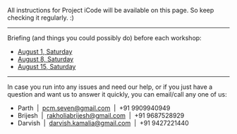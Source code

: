 
All instructions for Project iCode will be available on this page.
So keep checking it regularly. :)

---

Briefing (and things you could possibly do) before each workshop:

- [August 1, Saturday][1/8]
- [August 8, Saturday][8/8]
- [August 15, Saturday][15/8]

[1/8]: 1-8.html
[8/8]: 8-8.html
[15/8]: 15-8.html

---

In case you run into any issues and need our help, or if you just have a
question and want us to answer it quickly, you can email/call any one of us:

- Parth &nbsp;|&nbsp; pcm.seven@gmail.com &nbsp;|&nbsp; +91 9909940949
- Brijesh &nbsp;|&nbsp; rakholiabrijesh@gmail.com &nbsp;|&nbsp; +91 9687528929
- Darvish &nbsp;|&nbsp; darvish.kamalia@gmail.com &nbsp;|&nbsp; +91 9427221440
